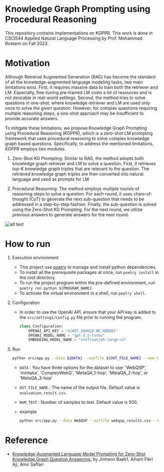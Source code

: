 # Knowledge Graph Prompting using Procedural Reasoning
This repository contains implementations on KGPPR. This work is done in CSCI544 Applied Natural Language Processing by Prof. Mohammad Rostami on Fall 2023.

# Motivation
Although Retreival Augmented Generation (RAG) has become the standard of all the knowledge-augmented language modeling tasks, two main limitations exist. First, it requires massive data to train both the retriever and LM. Especially, fine-tuning pre-trained LM costs a lot of resources and is not desirable in real-world settings. Second, the method tries to solve questions in one-shot, where knowledge retriever and LM are used only once to solve the given question. However, for complex questions requiring multiple reasoning steps, a one-shot approach may be insufficient to provide accurate answers. 

To mitigate these limitations, we propose Knowledge Graph Prompting using Procedural Reasoning (KGPPR), which is a zero-shot LM prompting framework that uses procedural reasoning to solve complex knowledge graph based questions. Specifically, to address the mentioned limitations, KGPPR employs two modules.

1. Zero-Shot KG Prompting: Similar to RAG, the method adopts both knowledge graph retriever and LM to solve a question. First, it retrieves top-K knowledge graph triples that are relevant to the question. The retrieved knowledge graph triples are then converted into natural language and used as prompts for LM.

2. Procedural Reasoning: The method employs multiple rounds of reasoning steps to solve a question. For each round, it uses chain-of-thought (CoT) to generate the next sub-question that needs to be addressed in a step-by-step fashion. Finally, the sub-question is solved using the Zero-Shot KG Prompting. For the next round, we utilize previous answers to generate answers for the next round. 

![alt text](./images/KGPPR_logic_flow_png?raw=true)

# How to run
1. Execution environment

    - This project use [poetry](https://python-poetry.org/) to manage and install python dependencies. 
    - To install all the prerequisite packages at once, run `poetry install` in the root directory.
    - To run the project program within the pre-defined environment, run `poetry run python ${PROGRAM_NAME}`.
    - To activate the virtual environment in a shell, run `poetry shell`.

2. Configuration
    - In order to use the OpenAI API, ensure that your API key is added to the `src/settings/config.py` file prior to running the program.
        ```python
        class Configuration:
            OPENAI_API_KEY = "${KEY_SHOULD_BE_ADDED}"
            OPENAI_MODEL_NAME = "gpt-3.5-turbo"
            EMBEDDING_MODEL_NAME = "intfloat/e5-large-v2"
        ```
3. Run
    ```sh
    python src/app.py --data ${DATA} --outfile ${OUT_FILE_NAME} --num_test {NUM_TEST}
    ```
    - `DATA` : You have three options for the dataset to use: 'WebQSP', 'mintaka', 'ComplexWebQ', 'MetaQA_1-hop', 'MetaQA_2-hop', or 'MetaQA_3-hop'
    - `OUT_FILE_NAME` : The name of the output file. Default value is `evaluation_result.csv`.
    - `NUM_TEST` : Number of samples to test. Default value is 500.

    - example
      ```sh
      python src/app.py --data WebQSP --outfile webqsp_results.csv --num_test 500
      ```
      
# Reference
- [Knowledge-Augmented Language Model Prompting for Zero-Shot Knowledge Graph Question Answering](https://browse.arxiv.org/pdf/2306.04136.pdf), by Jinheon Baek1, Alham Fikri Aji, Amir Saffari
